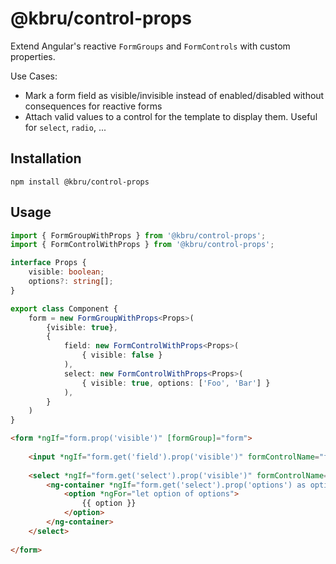 # @kbru/control-props

Extend Angular's reactive `FormGroups` and `FormControls` with custom properties.

Use Cases:
- Mark a form field as visible/invisible instead of enabled/disabled without consequences for reactive forms
- Attach valid values to a control for the template to display them. Useful for `select`, `radio`, ...

## Installation

```shell
npm install @kbru/control-props
```

## Usage

```typescript
import { FormGroupWithProps } from '@kbru/control-props';
import { FormControlWithProps } from '@kbru/control-props';

interface Props {
    visible: boolean;
    options?: string[];
}

export class Component {
    form = new FormGroupWithProps<Props>(
        {visible: true},
        {
            field: new FormControlWithProps<Props>(
                { visible: false }
            ),
            select: new FormControlWithProps<Props>(
                { visible: true, options: ['Foo', 'Bar'] }
            ),
        }
    )
}
```

```html
<form *ngIf="form.prop('visible')" [formGroup]="form">
    
    <input *ngIf="form.get('field').prop('visible')" formControlName="form" />
    
    <select *ngIf="form.get('select').prop('visible')" formControlName="form">
        <ng-container *ngIf="form.get('select').prop('options') as options">
            <option *ngFor="let option of options">
                {{ option }}
            </option>
        </ng-container>
    </select>
    
</form>
```
